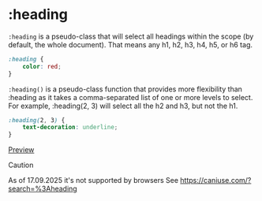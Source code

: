 # :heading

`:heading` is a pseudo-class that will select all headings within the scope (by default, the whole document). That means any h1, h2, h3, h4, h5, or h6 tag.

```css
:heading {
	color: red;
}
```

`:heading()` is a pseudo-class function that provides more flexibility than :heading as it takes a comma-separated list of one or more levels to select. For example, :heading(2, 3) will select all the h2 and h3, but not the h1.

```css
:heading(2, 3) {
	text-decoration: underline;
}
```

[Preview](preview/heading.html)

> [!CAUTION]
> As of 17.09.2025 it's not supported by browsers
> See https://caniuse.com/?search=%3Aheading

